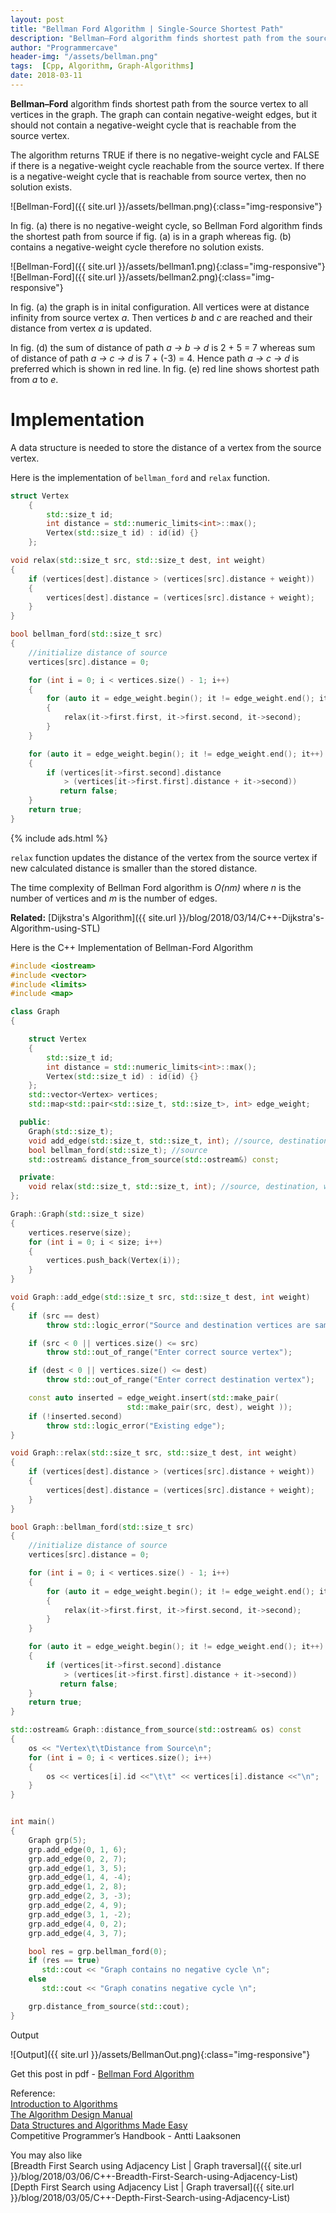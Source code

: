 ```yaml
---
layout: post
title: "Bellman Ford Algorithm | Single-Source Shortest Path"
description: "Bellman–Ford algorithm finds shortest path from the source vertex to all vertices in the graph. The graph can contain negative-weight edges, but it should not contain a negative-weight cycle that is reachable from the source vertex."
author: "Programmercave"
header-img: "/assets/bellman.png"
tags:  [Cpp, Algorithm, Graph-Algorithms]
date: 2018-03-11
---
```


**Bellman–Ford** algorithm finds shortest path from the source vertex to all vertices in the graph. The graph can contain negative-weight edges, but it should not contain a negative-weight cycle that is reachable from the source vertex.

The algorithm returns TRUE if there is no negative-weight cycle and FALSE if there is a negative-weight cycle reachable from the source vertex. If there is a negative-weight cycle that is reachable from source vertex, then no solution exists.

![Bellman-Ford]({{ site.url }}/assets/bellman.png){:class="img-responsive"}

In fig. (a) there is no negative-weight cycle, so Bellman Ford algorithm finds the shortest path from source if fig. (a) is in a graph whereas fig. (b) contains a negative-weight cycle therefore no solution exists.

![Bellman-Ford]({{ site.url }}/assets/bellman1.png){:class="img-responsive"}
![Bellman-Ford]({{ site.url }}/assets/bellman2.png){:class="img-responsive"}

In fig. (a) the graph is in inital configuration. All vertices were at distance infinity from source vertex *a*. Then vertices *b* and *c* are reached and their distance from vertex *a* is updated. 

In fig. (d) the sum of distance of path *a -> b -> d* is 2 + 5 = 7 whereas sum of distance of path *a -> c -> d* is 7 + (-3) = 4. Hence path *a -> c -> d* is preferred which is shown in red line. In fig. (e) red line shows shortest path from *a* to *e*.

<h1>Implementation</h1>

A data structure is needed to store the distance of a vertex from the source vertex.

Here is the implementation of `bellman_ford` and `relax` function.

```cpp
struct Vertex
    {
        std::size_t id;
        int distance = std::numeric_limits<int>::max();
        Vertex(std::size_t id) : id(id) {}
    };

void relax(std::size_t src, std::size_t dest, int weight)
{
    if (vertices[dest].distance > (vertices[src].distance + weight))
    {
        vertices[dest].distance = (vertices[src].distance + weight);
    }
}

bool bellman_ford(std::size_t src)
{
    //initialize distance of source
    vertices[src].distance = 0;

    for (int i = 0; i < vertices.size() - 1; i++)
    {
        for (auto it = edge_weight.begin(); it != edge_weight.end(); it++)
        {
            relax(it->first.first, it->first.second, it->second);
        }
    }

    for (auto it = edge_weight.begin(); it != edge_weight.end(); it++)
    {
        if (vertices[it->first.second].distance
            > (vertices[it->first.first].distance + it->second))
           return false;
    }
    return true;
}
```

{% include ads.html %}<br/>

`relax` function updates the distance of the vertex from the source vertex if new calculated distance is smaller than the stored distance.

The time complexity of Bellman Ford algorithm is *O(nm)* where *n* is the number of vertices and *m* is the number of edges.

**Related:** [Dijkstra's Algorithm]({{ site.url }}/blog/2018/03/14/C++-Dijkstra's-Algorithm-using-STL)

Here is the C++ Implementation of Bellman-Ford Algorithm

```cpp
#include <iostream>
#include <vector>
#include <limits>
#include <map>

class Graph
{

    struct Vertex
    {
        std::size_t id;
        int distance = std::numeric_limits<int>::max();
        Vertex(std::size_t id) : id(id) {}
    };
    std::vector<Vertex> vertices;
    std::map<std::pair<std::size_t, std::size_t>, int> edge_weight;

  public:
    Graph(std::size_t);
    void add_edge(std::size_t, std::size_t, int); //source, destination, weight
    bool bellman_ford(std::size_t); //source
    std::ostream& distance_from_source(std::ostream&) const;

  private:
    void relax(std::size_t, std::size_t, int); //source, destination, weight
};

Graph::Graph(std::size_t size)
{
    vertices.reserve(size);
    for (int i = 0; i < size; i++)
    {
        vertices.push_back(Vertex(i));
    }
}

void Graph::add_edge(std::size_t src, std::size_t dest, int weight)
{
    if (src == dest)
        throw std::logic_error("Source and destination vertices are same");

    if (src < 0 || vertices.size() <= src)
        throw std::out_of_range("Enter correct source vertex");

    if (dest < 0 || vertices.size() <= dest)
        throw std::out_of_range("Enter correct destination vertex");

    const auto inserted = edge_weight.insert(std::make_pair(
                          std::make_pair(src, dest), weight ));
    if (!inserted.second)
        throw std::logic_error("Existing edge");
}

void Graph::relax(std::size_t src, std::size_t dest, int weight)
{
    if (vertices[dest].distance > (vertices[src].distance + weight))
    {
        vertices[dest].distance = (vertices[src].distance + weight);
    }
}

bool Graph::bellman_ford(std::size_t src)
{
    //initialize distance of source
    vertices[src].distance = 0;

    for (int i = 0; i < vertices.size() - 1; i++)
    {
        for (auto it = edge_weight.begin(); it != edge_weight.end(); it++)
        {
            relax(it->first.first, it->first.second, it->second);
        }
    }

    for (auto it = edge_weight.begin(); it != edge_weight.end(); it++)
    {
        if (vertices[it->first.second].distance
            > (vertices[it->first.first].distance + it->second))
           return false;
    }
    return true;
}

std::ostream& Graph::distance_from_source(std::ostream& os) const
{
    os << "Vertex\t\tDistance from Source\n";
    for (int i = 0; i < vertices.size(); i++)
    {
        os << vertices[i].id <<"\t\t" << vertices[i].distance <<"\n";
    }
}


int main()
{
    Graph grp(5);
    grp.add_edge(0, 1, 6);
    grp.add_edge(0, 2, 7);
    grp.add_edge(1, 3, 5);
    grp.add_edge(1, 4, -4);
    grp.add_edge(1, 2, 8);
    grp.add_edge(2, 3, -3);
    grp.add_edge(2, 4, 9);
    grp.add_edge(3, 1, -2);
    grp.add_edge(4, 0, 2);
    grp.add_edge(4, 3, 7);

    bool res = grp.bellman_ford(0);
    if (res == true)
       std::cout << "Graph contains no negative cycle \n";
    else
       std::cout << "Graph conatins negative cycle \n";

    grp.distance_from_source(std::cout);
}
```

Output

![Output]({{ site.url }}/assets/BellmanOut.png){:class="img-responsive"}

Get this post in pdf - [Bellman Ford Algorithm](https://www.file-up.org/1i0k5ezjgq66)

Reference:<br/>
[Introduction to Algorithms](https://amzn.to/2OarGBs)<br/>
[The Algorithm Design Manual](https://amzn.to/2CH9h9Z)<br/>
[Data Structures and Algorithms Made Easy](https://amzn.to/2NLM0dd)<br/>
Competitive Programmer’s Handbook - Antti Laaksonen<br/>


 <input type="hidden" name="IL_IN_ARTICLE"> 
You may also like<br/>
[Breadth First Search using Adjacency List | Graph traversal]({{ site.url }}/blog/2018/03/06/C++-Breadth-First-Search-using-Adjacency-List)<br/>
[Depth First Search using Adjacency List | Graph traversal]({{ site.url }}/blog/2018/03/05/C++-Depth-First-Search-using-Adjacency-List)<br/>

